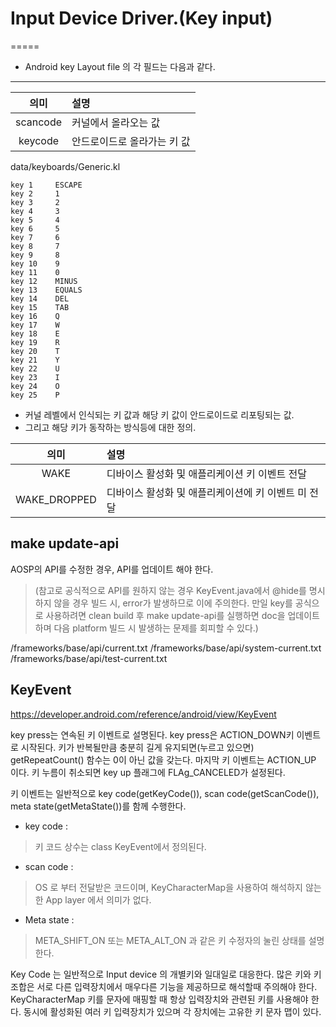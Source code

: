 # Input Device Driver.(Key input)
=====


* Android key Layout file 의 각 필드는 다음과 같다.
-----

| 의미     | 설명                        |
|:--------:|:----------------------------|
| scancode | 커널에서 올라오는 값        |
| keycode  | 안드로이드로 올라가는 키 값 | 

data/keyboards/Generic.kl
```
key 1     ESCAPE
key 2     1   
key 3     2   
key 4     3   
key 5     4   
key 6     5   
key 7     6   
key 8     7   
key 9     8   
key 10    9   
key 11    0   
key 12    MINUS
key 13    EQUALS
key 14    DEL 
key 15    TAB 
key 16    Q   
key 17    W   
key 18    E   
key 19    R   
key 20    T   
key 21    Y   
key 22    U   
key 23    I   
key 24    O   
key 25    P   
```

- 커널 레벨에서 인식되는 키 값과 해당 키 값이 안드로이드로 리포팅되는 값. 
- 그리고 해당 키가 동작하는 방식등에 대한 정의.  

| 의미         | 설명                                                |
|:------------:|:----------------------------------------------------|
| WAKE         | 디바이스 활성화 및 애플리케이션 키 이벤트 전달      |
| WAKE_DROPPED | 디바이스 활성화 및 애플리케이션에 키 이벤트 미 전달 |


make update-api
-----
AOSP의 API를 수정한 경우, API를 업데이트 해야 한다. 
> (참고로 공식적으로 API를 원하지 않는 경우 KeyEvent.java에서 @hide를 명시하지 않을 경우 빌드 시, error가 발생하므로 이에 주의한다. 만일 key를 공식으로 사용하려면 clean build 후 make update-api를 실행하면 doc을 업데이트하며 다음 platform 빌드 시 발생하는 문제를 회피할 수 있다.)


/frameworks/base/api/current.txt
/frameworks/base/api/system-current.txt
/frameworks/base/api/test-current.txt


KeyEvent
-----
https://developer.android.com/reference/android/view/KeyEvent

 key press는 연속된 키 이벤트로 설명된다.
 key press은 ACTION_DOWN키 이벤트로 시작된다. 키가 반복될만큼 충분히 길게 유지되면(누르고 있으면) getRepeatCount() 함수는 0이 아닌 값을 갖는다. 
 마지막 키 이벤트는 ACTION_UP 이다. 
 키 누름이 취소되면 key up 플래그에 FLAg_CANCELED가 설정된다. 

 키 이벤트는 일반적으로 key code(getKeyCode()), scan code(getScanCode()), meta state(getMetaState())를 함께 수행한다. 
 - key code : 
 > 키 코드 상수는 class KeyEvent에서 정의된다.
 - scan code :
 > OS 로 부터 전달받은 코드이며, KeyCharacterMap을 사용하여 해석하지 않는 한 App layer 에서 의미가 없다.
 - Meta state : 
 > META_SHIFT_ON 또는 META_ALT_ON 과 같은 키 수정자의 눌린 상태를 설명한다.
 
  Key Code 는 일반적으로 Input device 의 개별키와 일대일로 대응한다. 많은 키와 키 조합은 서로 다른 입력장치에서 매우다른 기능을 제공하므로 해석할때 주의해야 한다.
  KeyCharacterMap 키를 문자에 매핑할 때 항상 입력장치와 관련된 키를 사용해야 한다. 
  동시에 활성화된 여러 키 입력장치가 있으며 각 장치에는 고유한 키 문자 맵이 있다. 

